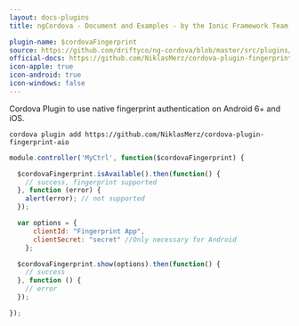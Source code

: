 ```yaml
---
layout: docs-plugins
title: ngCordova - Document and Examples - by the Ionic Framework Team

plugin-name: $cordovaFingerprint
source: https://github.com/driftyco/ng-cordova/blob/master/src/plugins/fingerprint.js
official-docs: https://github.com/NiklasMerz/cordova-plugin-fingerprint-aio
icon-apple: true
icon-android: true
icon-windows: false
---
```


Cordova Plugin to use native fingerprint authentication on Android 6+ and iOS.

```
cordova plugin add https://github.com/NiklasMerz/cordova-plugin-fingerprint-aio
```

```javascript
module.controller('MyCtrl', function($cordovaFingerprint) {

  $cordovaFingerprint.isAvailable().then(function() {
    // success, fingerprint supported
  }, function (error) {
    alert(error); // not supported
  });

  var options = {
      clientId: "Fingerprint App",
      clientSecret: "secret" //Only necessary for Android
    };

  $cordovaFingerprint.show(options).then(function() {
    // success
  }, function () {
    // error
  });

});
```
